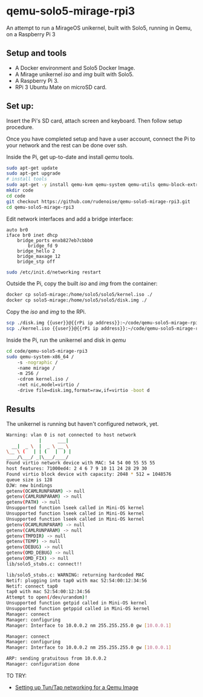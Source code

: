 # qemu-solo5-mirage-rpi3

An attempt to run a MirageOS unikernel, built with Solo5, running in Qemu, on a Raspberry Pi 3

## Setup and tools

* A Docker environment and Solo5 Docker Image.
* A Mirage unikernel _iso_ and _img_ built with Solo5.
* A Raspberry Pi 3.
* RPi 3 Ubuntu Mate on microSD card.

## Set up:

Insert the Pi's SD card, attach screen and keyboard. Then follow
setup procedure.

Once you have completed setup and have a user account, connect the
Pi to your network and the rest can be done over ssh.

Inside the Pi, get up-to-date and install _qemu_ tools.
```sh
sudo apt-get update
sudo apt-get upgrade
# install tools
sudo apt-get -y install qemu-kvm qemu-system qemu-utils qemu-block-extra qemu-user git vim bridge-utils uml-utilities
mkdir code
cd code
git checkout https://github.com/rudenoise/qemu-solo5-mirage-rpi3.git
cd qemu-solo5-mirage-rpi3
```

Edit network interfaces and add a bridge interface:
```
auto br0
iface br0 inet dhcp
    bridge_ports enxb827eb7cbbb0
        bridge_fd 9
    bridge_hello 2
    bridge_maxage 12
    bridge_stp off
```

```sh
sudo /etc/init.d/networking restart
```

Outside the Pi, copy the built _iso_ and _img_ from the container:
```sh
docker cp solo5-mirage:/home/solo5/solo5/kernel.iso ./
docker cp solo5-mirage:/home/solo5/solo5/disk.img ./
```

Copy the _iso_ and _img_ to the RPi.
```sh
scp ./disk.img {{user}}@{{rPi ip address}}:~/code/qemu-solo5-mirage-rpi3
scp ./kernel.iso {{user}}@{{rPi ip address}}:~/code/qemu-solo5-mirage-rpi3
```

Inside the Pi, run the unikernel and disk in _qemu_
```sh
cd code/qemu-solo5-mirage-rpi3
sudo qemu-system-x86_64 /
    -s -nographic /
    -name mirage /
    -m 256 /
    -cdrom kernel.iso /
    -net nic,model=virtio /
    -drive file=disk.img,format=raw,if=virtio -boot d
```

## Results

The unikernel is running but haven't configured network, yet.
```sh
Warning: vlan 0 is not connected to host network
            |      ___|
  __|  _ \  |  _ \ __ \
\__ \ (   | | (   |  ) |
____/\___/ _|\___/____/
Found virtio network device with MAC: 54 54 00 55 55 55
host features: 71000ed4: 2 4 6 7 9 10 11 24 28 29 30
Found virtio block device with capacity: 2048 * 512 = 1048576
queue size is 128
DJW: new bindings
getenv(OCAMLRUNPARAM) -> null
getenv(CAMLRUNPARAM) -> null
getenv(PATH) -> null
Unsupported function lseek called in Mini-OS kernel
Unsupported function lseek called in Mini-OS kernel
Unsupported function lseek called in Mini-OS kernel
getenv(OCAMLRUNPARAM) -> null
getenv(CAMLRUNPARAM) -> null
getenv(TMPDIR) -> null
getenv(TEMP) -> null
getenv(DEBUG) -> null
getenv(OMD_DEBUG) -> null
getenv(OMD_FIX) -> null
lib/solo5_stubs.c: connect!!

lib/solo5_stubs.c: WARNING: returning hardcoded MAC
Netif: plugging into tap0 with mac 52:54:00:12:34:56
Netif: connect tap0
tap0 with mac 52:54:00:12:34:56
Attempt to open(/dev/urandom)!
Unsupported function getpid called in Mini-OS kernel
Unsupported function getppid called in Mini-OS kernel
Manager: connect
Manager: configuring
Manager: Interface to 10.0.0.2 nm 255.255.255.0 gw [10.0.0.1]

Manager: connect
Manager: configuring
Manager: Interface to 10.0.0.2 nm 255.255.255.0 gw [10.0.0.1]

ARP: sending gratuitous from 10.0.0.2
Manager: configuration done
```

TO TRY:

* [Setting up Tun/Tap networking for a Qemu Image](http://blog.hvishwanath.net/2013/10/setting-up-tuntap-networking-for-qemu.html)
